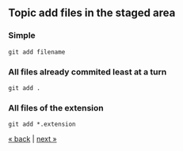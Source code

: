 ## Topic add files in the staged area

### Simple
    git add filename
### All files already commited least at a turn
    git add .
### All files of the extension
    git add *.extension
    
[&laquo; back](https://github.com/MRCardoso/git-code/blob/master/topics/tag.md) |
[next &raquo;](https://github.com/MRCardoso/git-code/blob/master/topics/commit.md) 
